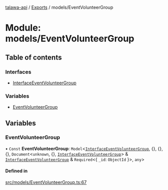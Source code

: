[talawa-api](../README.md) / [Exports](../modules.md) / models/EventVolunteerGroup

# Module: models/EventVolunteerGroup

## Table of contents

### Interfaces

- [InterfaceEventVolunteerGroup](../interfaces/models_EventVolunteerGroup.InterfaceEventVolunteerGroup.md)

### Variables

- [EventVolunteerGroup](models_EventVolunteerGroup.md#eventvolunteergroup)

## Variables

### EventVolunteerGroup

• `Const` **EventVolunteerGroup**: `Model`\<[`InterfaceEventVolunteerGroup`](../interfaces/models_EventVolunteerGroup.InterfaceEventVolunteerGroup.md), \{\}, \{\}, \{\}, `Document`\<`unknown`, \{\}, [`InterfaceEventVolunteerGroup`](../interfaces/models_EventVolunteerGroup.InterfaceEventVolunteerGroup.md)\> & [`InterfaceEventVolunteerGroup`](../interfaces/models_EventVolunteerGroup.InterfaceEventVolunteerGroup.md) & `Required`\<\{ `_id`: `ObjectId`  \}\>, `any`\>

#### Defined in

[src/models/EventVolunteerGroup.ts:67](https://github.com/PalisadoesFoundation/talawa-api/blob/e5f7a9d/src/models/EventVolunteerGroup.ts#L67)
